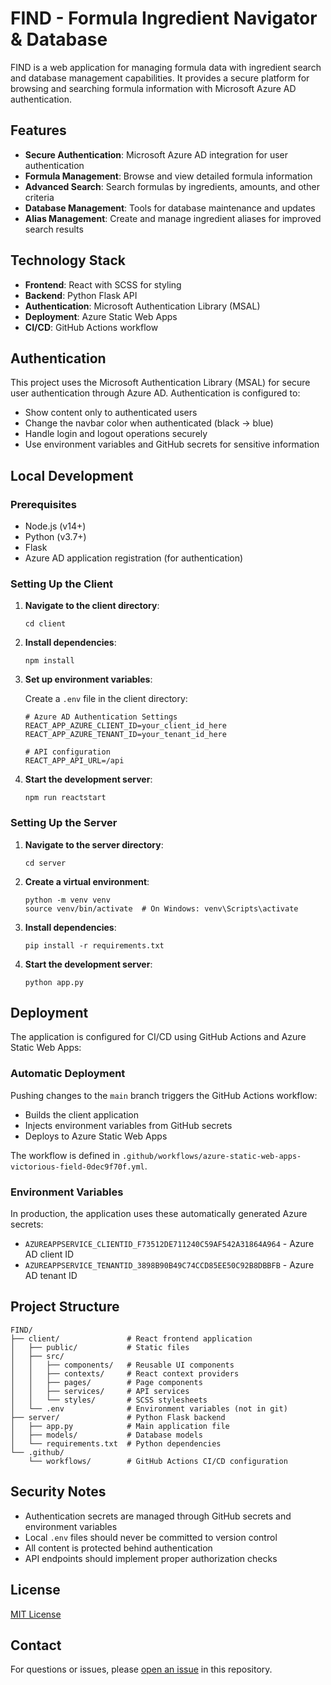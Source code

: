 # FIND - Formula Ingredient Navigator & Database

FIND is a web application for managing formula data with ingredient search and database management capabilities. It provides a secure platform for browsing and searching formula information with Microsoft Azure AD authentication.

## Features

- **Secure Authentication**: Microsoft Azure AD integration for user authentication
- **Formula Management**: Browse and view detailed formula information
- **Advanced Search**: Search formulas by ingredients, amounts, and other criteria
- **Database Management**: Tools for database maintenance and updates
- **Alias Management**: Create and manage ingredient aliases for improved search results

## Technology Stack

- **Frontend**: React with SCSS for styling
- **Backend**: Python Flask API
- **Authentication**: Microsoft Authentication Library (MSAL)
- **Deployment**: Azure Static Web Apps
- **CI/CD**: GitHub Actions workflow

## Authentication

This project uses the Microsoft Authentication Library (MSAL) for secure user authentication through Azure AD. Authentication is configured to:

- Show content only to authenticated users
- Change the navbar color when authenticated (black → blue)
- Handle login and logout operations securely
- Use environment variables and GitHub secrets for sensitive information

## Local Development

### Prerequisites

- Node.js (v14+)
- Python (v3.7+)
- Flask
- Azure AD application registration (for authentication)

### Setting Up the Client

1. **Navigate to the client directory**:
   ```
   cd client
   ```

2. **Install dependencies**:
   ```
   npm install
   ```

3. **Set up environment variables**:
   
   Create a `.env` file in the client directory:
   ```
   # Azure AD Authentication Settings
   REACT_APP_AZURE_CLIENT_ID=your_client_id_here
   REACT_APP_AZURE_TENANT_ID=your_tenant_id_here
   
   # API configuration
   REACT_APP_API_URL=/api
   ```

4. **Start the development server**:
   ```
   npm run reactstart
   ```

### Setting Up the Server

1. **Navigate to the server directory**:
   ```
   cd server
   ```

2. **Create a virtual environment**:
   ```
   python -m venv venv
   source venv/bin/activate  # On Windows: venv\Scripts\activate
   ```

3. **Install dependencies**:
   ```
   pip install -r requirements.txt
   ```

4. **Start the development server**:
   ```
   python app.py
   ```

## Deployment

The application is configured for CI/CD using GitHub Actions and Azure Static Web Apps:

### Automatic Deployment

Pushing changes to the `main` branch triggers the GitHub Actions workflow:
- Builds the client application
- Injects environment variables from GitHub secrets
- Deploys to Azure Static Web Apps

The workflow is defined in `.github/workflows/azure-static-web-apps-victorious-field-0dec9f70f.yml`.

### Environment Variables

In production, the application uses these automatically generated Azure secrets:
- `AZUREAPPSERVICE_CLIENTID_F73512DE711240C59AF542A31864A964` - Azure AD client ID
- `AZUREAPPSERVICE_TENANTID_3898B90B49C74CCD85EE50C92B8DBBFB` - Azure AD tenant ID

## Project Structure

```
FIND/
├── client/               # React frontend application
│   ├── public/           # Static files
│   ├── src/
│   │   ├── components/   # Reusable UI components
│   │   ├── contexts/     # React context providers
│   │   ├── pages/        # Page components
│   │   ├── services/     # API services
│   │   └── styles/       # SCSS stylesheets
│   └── .env              # Environment variables (not in git)
├── server/               # Python Flask backend
│   ├── app.py            # Main application file
│   ├── models/           # Database models
│   └── requirements.txt  # Python dependencies
└── .github/
    └── workflows/        # GitHub Actions CI/CD configuration
```

## Security Notes

- Authentication secrets are managed through GitHub secrets and environment variables
- Local `.env` files should never be committed to version control
- All content is protected behind authentication
- API endpoints should implement proper authorization checks

## License

[MIT License](LICENSE)

## Contact

For questions or issues, please [open an issue](https://github.com/yourusername/FIND/issues) in this repository.